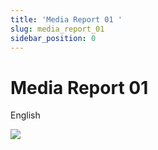 ```yaml
---
title: 'Media Report 01 '
slug: media_report_01
sidebar_position: 0
---
```



# Media Report 01 

English

<img src="/assets/U0HzbTPkXo87b4xb00ccOjZZn7e.png" src-width="840" src-height="1118" align="center"/>

